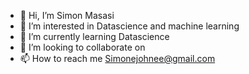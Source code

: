 - 👋 Hi, I’m Simon Masasi
- 👀 I’m interested in Datascience and machine learning
- 🌱 I’m currently learning Datascience
- 💞️ I’m looking to collaborate on 
- 📫 How to reach me Simonejohnee@gmail.com

<!---
SimonMasasi/SimonMasasi is a ✨ special ✨ repository because its `README.md` (this file) appears on your GitHub profile.
You can click the Preview link to take a look at your changes.
--->
